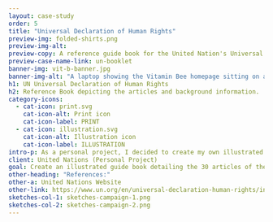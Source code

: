 ```yaml
---
layout: case-study
order: 5
title: "Universal Declaration of Human Rights"
preview-img: folded-shirts.png
preview-img-alt:
preview-copy: A reference guide book for the United Nation's Universal Declaration of Human Rights.
preview-case-name-link: un-booklet
banner-img: vit-b-banner.jpg
banner-img-alt: "A laptop showing the Vitamin Bee homepage sitting on a coffee table, with a teacup, candle and white couch in the background."
h1: UN Universal Declaration of Human Rights
h2: Reference Book depicting the articles and background information.
category-icons:
  - cat-icon: print.svg
    cat-icon-alt: Print icon
    cat-icon-label: PRINT
  - cat-icon: illustration.svg
    cat-icon-alt: Illustration icon
    cat-icon-label: ILLUSTRATION
intro-p: As a personal project, I decided to create my own illustrated version of the Universal Declaration of Human Rights, as a way to explore the articles in more depth, but also to make the information more accessible for others. The information contained is relevant to everybody, and especially now.
client: United Nations (Personal Project)
goal: Create an illustrated guide book detailing the 30 articles of the Universal Declaration of Human Rights, for quick reference at home, work or in study.
other-heading: "References:"
other-a: United Nations Website
other-link: https://www.un.org/en/universal-declaration-human-rights/index.html
sketches-col-1: sketches-campaign-1.png
sketches-col-2: sketches-campaign-2.png
---
```


